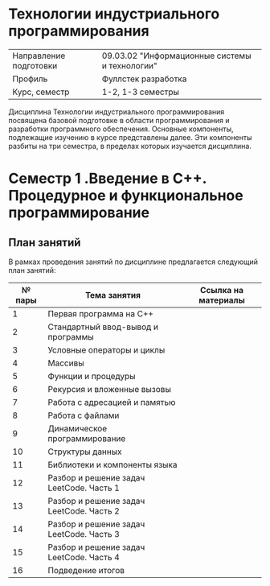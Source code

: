 # Технологии индустриального программирования
|||
|---|---|
|Направление подготовки|09.03.02 "Информационные системы и технологии"|
|Профиль|Фуллстек разработка|
|Курс, семестр|1-2, 1-3 семестры|

Дисциплина Технологии индустриального программирования посвящена базовой подготовке в области программирования и разработки программного обеспечения. Основные компоненты, подлежащие изучению в курсе представлены далее. Эти компоненты разбиты на три семестра, в пределах которых изучается дисциплина.

# Семестр 1 .Введение в C++. Процедурное и функциональное программирование

## План занятий

В рамках проведения занятий по дисциплине предлагается следующий план занятий:

|№ пары|Тема занятия|Ссылка на материалы
|---|---|---|
|1|Первая программа на C++||
|2|Стандартный ввод-вывод и программы||
|3|Условные операторы и циклы||
|4|Массивы||
|5|Функции и процедуры||
|6|Рекурсия и вложенные вызовы||
|7|Работа с адресацией и памятью||
|8|Работа с файлами||
|9|Динамическое программирование||
|10|Структуры данных||
|11|Библиотеки и компоненты языка||
|12|Разбор и решение задач LeetCode. Часть 1||
|13|Разбор и решение задач LeetCode. Часть 2||
|14|Разбор и решение задач LeetCode. Часть 3||
|15|Разбор и решение задач LeetCode. Часть 4||
|16|Подведение итогов||